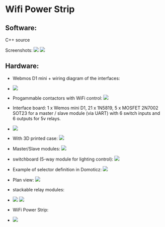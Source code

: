 Wifi Power Strip
================


Software:
---------

C++ source

Screenshots:
![](doc/images/screenshot.png) ![](doc/images/about.png)

Hardware:
---------

* Webmos D1 mini + wiring diagram of the interfaces:
* ![](doc/images/schema.png)
* Progammable contactors with WiFi control: ![](doc/images/programmableContactor.jpg)
* Interface board: 1 x Wemos mini D1, 21 x 1N5819, 5 x MOSFET 2N7002 SOT23 for a master / slave module (via UART) with 6 switch inputs and 6 outputs for 5v relays.
* ![](doc/images/contactor-MS.jpg)
* With 3D printed case: ![](doc/images/programmableContactorWith3DCase.jpg)
* Master/Slave modules: ![](doc/images/master-slave.jpg)
* switchboard (5-way module for lighting control): ![](doc/images/switchboard.jpg)
* Example of selector definition in Domoticz: ![](doc/images/domoticz-selector.png)
* Plan view: ![](doc/images/domoticz-selector.png)

* stackable relay modules:
* ![](doc/images/module.png) ![](doc/images/modules.jpg)
* WiFi Power Strip:
* ![](doc/images/powerStrip.jpg)

